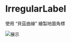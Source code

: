# IrregularLabel
使用 “貝茲曲線” 繪製地圖角標

![展示](https://github.com/s2339956/IrregularLabel/blob/master/Demo.png)